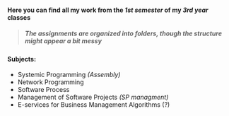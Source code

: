 #### Here you can find all my work from the ***1st semester*** of my ***3rd year*** classes
>##### The assignments are organized into folders, though the structure might appear a bit messy

#### Subjects:
- Systemic Programming *(Assembly)*
- Network Programming
- Software Process
- Management of Software Projects *(SP managment)*
- E-services for Business Management Algorithms (?)
